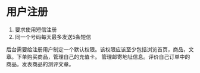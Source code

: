 # 用户注册

1.  要求使用短信注册
1.  同一个号码每天最多发送5条短信

后台需要给注册用户制定一个默认权限。该权限应该至少包括浏览首页，商品，文章。下单购买商品，管理自己的充值卡。
管理邮寄地址信息。评价自己订单中的商品。发表商品的测评文章。
